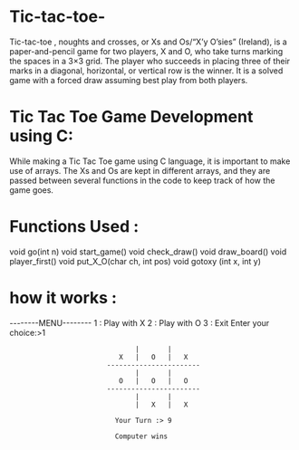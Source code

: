 # Tic-tac-toe-
Tic-tac-toe , noughts and crosses, or Xs and Os/“X’y O’sies” (Ireland), is a paper-and-pencil game for two players, X and O, who take turns marking the spaces in a 3×3 grid. The player who succeeds in placing three of their marks in a diagonal, horizontal, or vertical row is the winner. It is a solved game with a forced draw assuming best play from both players. 
# Tic Tac Toe Game Development using C:
While making a Tic Tac Toe game using C language, it is important to make use of arrays. The Xs and Os are kept in different arrays, and they are passed between several functions in the code to keep track of how the game goes.
# Functions Used :
void go(int n)
void start_game()
void check_draw()
void draw_board()
void player_first()
void put_X_O(char ch, int pos)
void gotoxy (int x, int y)
# how it works :

--------MENU--------
1 : Play with X
2 : Play with O
3 : Exit
Enter your choice:>1



                                   |       |
                               X   |   O   |   X
                            -----------------------
                                   |       |
                               O   |   O   |   O
                            -----------------------
                                   |       |
                                   |   X   |   X

                              Your Turn :> 9

                              Computer wins
                            
